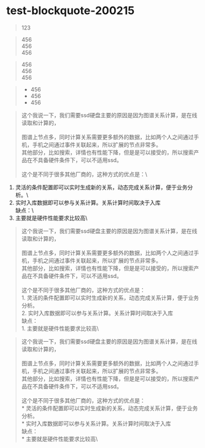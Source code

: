 # test-blockquote-200215

> 123

> 456\
> 456\
> 456

> 456\
456\
456


> * 456
> * 456
> * 456


> 这个我说一下，我们需要ssd硬盘主要的原因是因为图谱关系计算，是在线读取和计算的，\
\
图谱上节点多，同时计算关系需要更多额外的数据，比如两个人之间通过手机，手机之间通过事件关联起来，所以扩展的节点非常多。\
其他部分，比如搜索，详情也有性能下降，但是是可以接受的，所以搜索产品在不具备硬件条件下，可以不适用ssd。\
\
这个是不同于很多其他厂商的，这种方式的优点是：\
1. 灵活的条件配置即可以实时生成新的关系，动态完成关系计算，便于业务分析。\
2. 实时入库数据即可以参与关系计算。关系计算时间取决于入库\
缺点：\
1. 主要就是硬件性能要求比较高\



> 这个我说一下，我们需要ssd硬盘主要的原因是因为图谱关系计算，是在线读取和计算的，\
    \
    图谱上节点多，同时计算关系需要更多额外的数据，比如两个人之间通过手机，手机之间通过事件关联起来，所以扩展的节点非常多。\
    其他部分，比如搜索，详情也有性能下降，但是是可以接受的，所以搜索产品在不具备硬件条件下，可以不适用ssd。\
    \
    这个是不同于很多其他厂商的，这种方式的优点是：\
    1. 灵活的条件配置即可以实时生成新的关系，动态完成关系计算，便于业务分析。\
    2. 实时入库数据即可以参与关系计算。关系计算时间取决于入库\
    缺点：\
    1. 主要就是硬件性能要求比较高\



> 这个我说一下，我们需要ssd硬盘主要的原因是因为图谱关系计算，是在线读取和计算的，\
        \
        图谱上节点多，同时计算关系需要更多额外的数据，比如两个人之间通过手机，手机之间通过事件关联起来，所以扩展的节点非常多。\
        其他部分，比如搜索，详情也有性能下降，但是是可以接受的，所以搜索产品在不具备硬件条件下，可以不适用ssd。\
        \
        这个是不同于很多其他厂商的，这种方式的优点是：\
        * 灵活的条件配置即可以实时生成新的关系，动态完成关系计算，便于业务分析。\
        * 实时入库数据即可以参与关系计算。关系计算时间取决于入库\
        缺点：\
        * 主要就是硬件性能要求比较高\





